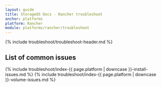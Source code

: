 ```yaml
---
layout: guide
title: StorageOS Docs - Rancher troubleshoot
anchor: platforms
platform: Rancher
module: platforms/rancher/troubleshoot
---
```


{% include troubleshoot/troubleshoot-header.md %}

## List of common issues

{% include troubleshoot/index-{{ page.platform | downcase }}-install-issues.md %}
{% include troubleshoot/index-{{ page.platform | downcase }}-volume-issues.md %}

